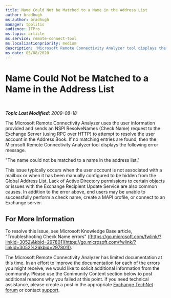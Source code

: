 ```yaml
---
title: Name Could Not be Matched to a Name in the Address List
author: bradhugh
ms.author: bradhugh
manager: tpolitis
audience: ITPro 
ms.topic: article 
ms.service: remote-connect-tool
ms.localizationpriority: medium
description: 'Microsoft Remote Connectivity Analyzer tool displays the following error message: "The name could not be matched to a name in the address list."'
ms.date: 05/08/2020
---
```


# Name Could Not be Matched to a Name in the Address List

</div>

<div id="mainSection">

<div id="mainBody">

<span> </span>

_**Topic Last Modified:** 2009-08-18_

The Microsoft Remote Connectivity Analyzer uses the user information provided and sends an NSPI ResolveNames (Check Name) request to the Exchange Server (using RPC over HTTP) to attempt to resolve the user account in the Address Book. If no matching entries are found, then the Microsoft Remote Connectivity Analyzer tool displays the following error message.

"The name could not be matched to a name in the address list."

This issue typically occurs when the user account is not associated with a mailbox or when it has been manually configured to be hidden from the Global Address List. Lack of Active Directory permissions to certain objects or issues with the Exchange Recipient Update Service are also common causes. In addition to the error above, end users may be unable to successfully perform a check name, create a MAPI profile, or connect to an Exchange server.

<div>

## For More Information

To resolve this issue, see Microsoft Knowledge Base article, "Troubleshooting Check Name errors" ([https://go.microsoft.com/fwlink/?linkid=3052\&kbid=297801](https://go.microsoft.com/fwlink/?linkid=3052%26kbid=297801)).

The Microsoft Remote Connectivity Analyzer has limited documentation at this time. In an effort to improve the documentation for each of the errors you might receive, we would like to solicit additional information from the community. Please use the Community Content section below to post additional reasons why you failed at this point. If you need technical assistance, please create a post in the appropriate [Exchange TechNet forum](https://go.microsoft.com/fwlink/?linkid=73420) or contact [support](https://go.microsoft.com/fwlink/?linkid=8158).

</div>

</div>

<span> </span>

</div>

</div>

</div>

